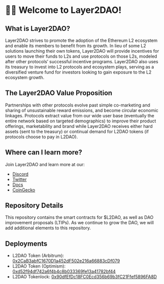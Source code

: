 # 👋🏽 Welcome to Layer2DAO!

## What is Layer2DAO?

Layer2DAO strives to promote the adoption of the Ethereum L2 ecosystem and enable its members to benefit from its growth. In lieu of some L2 solutions launching their own tokens, Layer2DAO will provide incentives for users to move their funds to L2s and use protocols on those L2s, modeled after other protocols’ successful incentive programs. Layer2DAO also uses its treasury to invest into L2 protocols and ecosystem plays, serving as a diversified venture fund for investors looking to gain exposure to the L2 ecosystem growth.

## The Layer2DAO Value Proposition
Partnerships with other protocols evolve past simple co-marketing and sharing of unsustainable reward emissions, and become circular economic linkages. Protocols extract value from our wide user base (eventually the entire network based on targeted demographics) to improve their product offerings, marketability and brand while Layer2DAO receives either hard assets (sent to the treasury) or continual demand for L2DAO tokens (if protocols choose to pay in L2DAO).

## Where can I learn more?
Join Layer2DAO and learn more at our:
* [Discord](https://discord.gg/PTKzgswQRX)
* [Twitter](https://twitter.com/TheLayer2DAO)
* [Docs](https://docs.layer2dao.org)
* [CoinGecko](https://www.coingecko.com/en/coins/layer2dao)

## Repository Details
This repository contains the smart contracts for $L2DAO, as well as DAO improvement proposals (LTIPs). As we continue to grow the DAO, we will add additional elements to this repository.

## Deployments
* L2DAO Token (Arbitrum): [0x2CaB3abfC1670D1a452dF502e216a66883cDf079](https://arbiscan.io/token/0x2CaB3abfC1670D1a452dF502e216a66883cDf079)
* L2DAO Token (Optimism): [0xd52f94df742a6f4b4c8b033369fe13a41782bf44](https://optimistic.etherscan.io/token/0xd52f94df742a6f4b4c8b033369fe13a41782bf44)
* L2DAO Tokenlock: [0x90dfEfDc18FC0Ecd356b69b3fC21Ffef5896FA8D](https://arbiscan.io/address/0x90dfEfDc18FC0Ecd356b69b3fC21Ffef5896FA8D)
